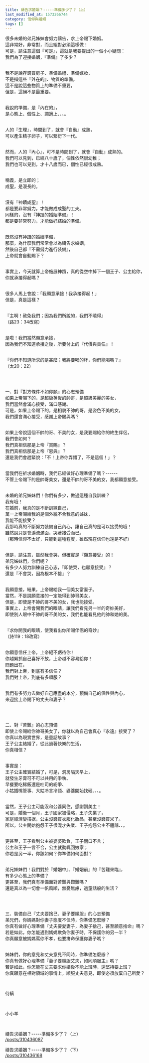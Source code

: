 ```yaml
---
title: 禱告求婚姻？-----準備多少了？（上）
last_modified_at: 1573266744
category: 信仰與婚姻
tags: []
---
```


<p>很多未婚的弟兄姊妹會努力禱告，求上帝賜下婚姻。<br>
這非常好，非常對，而且絕對必須這樣做！<br>
可是，請注意這個『可是』，這就是我要提出的一個小小疑問：<br>
我們為了迎接婚姻，『準備』了多少？</p>

<p><br>
我不是說存錢買房子、準備婚禮、準備嫁妝，<br>
不是指這些『外在的』、物質的準備。<br>
這不是說這些物質上的準備不重要，<br>
但是，這絕不是最重要。</p>

<p><br>
我說的準備，是『內在的』，<br>
是心態上、個性上、調適上、、、。</p>

<p><br>
人的『生理』，時間到了，就會『自動』成熟，<br>
可以產生精子卵子，可以繁衍下一代。</p>

<p><br>
然而，人的『內心』，可不是時間到了，就會『自動』成熟的。<br>
我們可以見到，已經八十歲了，個性依然很幼稚；<br>
我們也可以見到，才十八歲而已，個性已經很成熟。</p>

<p><br>
稱義，是立即的；<br>
成聖，是漫長的。</p>

<p><br>
沒有『神蹟成聖』！<br>
都是要非常努力，才能做成成聖的工夫。<br>
同樣的，沒有『神蹟的婚姻準備』！<br>
都是要非常努力，才能做好結婚的準備。</p>

<p><br>
既然沒有神蹟的婚姻準備，<br>
那麼，為什麼我們常常會以為禱告求婚姻，<br>
然後自己都『不需努力進行裝備』，<br>
上帝就會自動賜下？</p>

<p><br>
事實上，今天就算上帝施展神蹟，真的從空中掉下一個王子、公主給你，<br>
你就承接得起嗎？</p>

<p><br>
很多人馬上會說：「我願意承接！我承接得起！」<br>
但是，真是這樣？</p>

<p><br>
『主啊！赦免我們；因為我們所說的，我們不曉得』<br>
（路23：34改寫）</p>

<p><br>
是啦！我們當然願意承接，<br>
因為我們不知道承接之後，所要付上的『代價與責任』！</p>

<p><br>
『你們不知道所求的是甚麼；我將要喝的杯，你們能喝嗎？』<br>
（太20：22）</p>

<p>&nbsp;</p>

<p><br>
一、對『對方條件不如你願』的心志預備<br>
如果上帝賜下的，是超級英俊的帥哥，是超級美麗的美女，<br>
我們當然會滿心接受，滿口感謝。<br>
可是，如果上帝賜下的，是相貌不帥的哥，是姿色不美的女，<br>
我們還會滿心接受，感謝上帝賜與嗎？</p>

<p><br>
如果上帝說這個不帥的哥、不美的女，是我要賜給你的終生伴侶，<br>
我們會如何？<br>
我們真相信那是上帝『賞賜』？<br>
我們真相信那是上帝『恩典』？<br>
還是我們會趕緊說：「不！上帝你弄錯了，不是這個！」？</p>

<p><br>
當我們在祈求婚姻時，我們已經做好心理準備了嗎？------<br>
不管上帝賜下的是帥哥美女，還是不帥的哥不美的女，我都願意接受。</p>

<p><br>
未婚的弟兄姊妹們！你們有多少，做過這種自我訓練？<br>
我有哦！<br>
在婚前，我真的是不斷訓練自己，<br>
萬一上帝賜給我的是個外貌不合我意的姊妹，<br>
我能不能接受？<br>
我那時真的不斷努力裝備自己內心，讓自己真的是可以接受的哦！<br>
雖然說只是會淚流滿面，哭著接受而已。<br>
（那時信仰不太好，只能到這種程度，雖然現在信仰也還是不好）</p>

<p><br>
但是，請注意，雖然我會哭，但確實是『願意接受』的！<br>
弟兄姊妹們，你們呢？<br>
有多少人努力訓練自己心志，『即使哭，也願意接受』？<br>
還是『不會哭，因為根本不接』？</p>

<p><br>
我願意接，結果，上帝賜給我一個美女當妻子。<br>
當然，不是說願意接的一定能得到帥哥美女，<br>
但是，即使是不帥的哥不美的女，我也能接受。<br>
事實上，上帝會開我們的眼睛，讓我們看見另一半的奇妙美好，<br>
即使別人眼中不帥的哥不美的女，我們也能看見他的帥和她的美。</p>

<p><br>
『求你開我的眼睛，使我看出你所賜伴侶的奇妙』<br>
（詩119：18改寫）</p>

<p><br>
你願意信任上帝，上帝絕不虧待你！<br>
你越緊抓自己喜好不放，上帝越不容易給你！<br>
問題出在，<br>
我們對上帝，到底有多信任？<br>
我們對上帝，到底有多順服？</p>

<p><br>
我們有多努力去做好自己應盡的本分，預備自己的個性與內心，<br>
來迎接上帝賜下的丈夫和妻子？</p>

<p>&nbsp;</p>

<p><br>
二、對『苦難』的心志預備<br>
即使上帝賜給你帥哥美女了，你就以為自己會真心『永遠』接受了？<br>
你真以為現實世界，是童話故事？<br>
王子公主結婚了，從此過著快樂的生活，<br>
你真相信？</p>

<p><br>
事實是：<br>
王子公主確實結婚了，可是，洞房隔天早上，<br>
就發生牙膏可不可以共用的爭執、<br>
早餐要吃稀飯還是吐司的紛爭、<br>
小姑插嘴管事、大姑冷言冷語、婆婆開始找砸、、、。</p>

<p><br>
當然，王子公主可能沒和公婆同住，感謝讚美主！<br>
可是，婚後一個月，王子國家被侵略，王子失業了，<br>
家庭經濟變拮据，公主沒錢買衣服化妝品，甚至沒錢買米了。<br>
所以，公主開始抱怨王子很混才失業、王子抱怨公主不體諒、、。</p>

<p><br>
更甚至，王子看到公主被婆婆欺負，王子閉口不言；<br>
公主和王子一言不合，公主就動輒回娘家；<br>
你若是另一半，你該如何？你準備如何面對？</p>

<p><br>
弟兄姊妹們！我們對於『婚姻中』、『婚姻前』的『苦難來臨』，<br>
有多少心態上的準備？<br>
更甚至，我們真有準備面對苦難與艱難嗎？<br>
還是真以為一切會一帆風順，無憂無慮，過童話般的生活？</p>

<p>&nbsp;</p>

<p><br>
三、裝備自己『丈夫要捨己、妻子要順服』的心志預備<br>
弟兄們，你媽媽對你妻子態度不佳時，你準備怎麼辦？<br>
你真有做好心理準備『丈夫要愛妻子，為妻子捨己，甚至願意捨命』嗎？<br>
若是如此，你怎能遇到媽媽欺負你妻子時，不保護你的另一半？<br>
你真願意被媽媽罵你不孝，也要拼命保護你妻子嗎？</p>

<p><br>
姊妹們，你的意見和丈夫意見不同時，你準備怎麼辦？<br>
你真有做好心理準備『妻子要順服丈夫，如同順服主』嗎？<br>
若是如此，你怎能在丈夫要求你婚後不能上班時，還堅持要上班？<br>
你真願意在相對領域的事情上，順服丈夫意見，即使必須放棄自己所愛？</p>

<p>&nbsp;</p>

<p>待續</p>

<p>&nbsp;</p>

<p>小小羊</p>

<p>&nbsp;</p>

<p>禱告求婚姻？-----準備多少了？（上）<br>
<a href="/posts/310436087" target="_blank">/posts/310436087</a></p>

<p>禱告求婚姻？-----準備多少了？（下）<br>
<a href="/posts/310436168" target="_blank">/posts/310436168</a></p>

